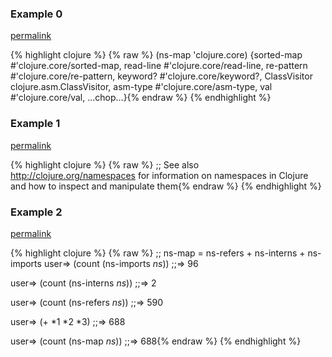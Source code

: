 ### Example 0
[permalink](#example-0)

{% highlight clojure %}
{% raw %}
(ns-map 'clojure.core)
{sorted-map #'clojure.core/sorted-map, read-line #'clojure.core/read-line, re-pattern #'clojure.core/re-pattern, keyword? #'clojure.core/keyword?, ClassVisitor clojure.asm.ClassVisitor, asm-type #'clojure.core/asm-type, val #'clojure.core/val, ...chop...}{% endraw %}
{% endhighlight %}


### Example 1
[permalink](#example-1)

{% highlight clojure %}
{% raw %}
;; See also http://clojure.org/namespaces for information on namespaces in Clojure and how to inspect and manipulate them{% endraw %}
{% endhighlight %}


### Example 2
[permalink](#example-2)

{% highlight clojure %}
{% raw %}
;; ns-map = ns-refers + ns-interns + ns-imports
user=> (count (ns-imports *ns*))
;;=> 96

user=> (count (ns-interns *ns*))
;;=> 2

user=> (count (ns-refers *ns*))
;;=> 590

user=> (+ *1 *2 *3)
;;=> 688

user=> (count (ns-map *ns*))
;;=> 688{% endraw %}
{% endhighlight %}


